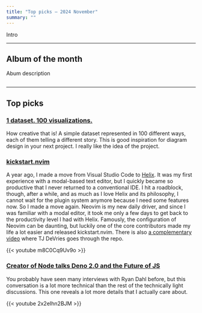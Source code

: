 ```yaml
---
title: "Top picks — 2024 November"
summary: ""
---
```


Intro

---

## Album of the month

Abum description

![]()

---

## Top picks

### [1 dataset. 100 visualizations.](https://100.datavizproject.com)

How creative that is! A simple dataset represented in 100 different ways, each of them telling a different story. This is good inspiration for diagram design in your next project. I really like the idea of the project.

### [kickstart.nvim](https://github.com/nvim-lua/kickstart.nvim)

A year ago, I made a move from Visual Studio Code to [Helix](https://helix-editor.com). It was my first experience with a modal-based text editor, but I quickly became so productive that I never returned to a conventional IDE. I hit a roadblock, though, after a while, and as much as I love Helix and its philosophy, I cannot wait for the plugin system anymore because I need some features now. So I made a move again. Neovim is my new daily driver, and since I was familiar with a modal editor, it took me only a few days to get back to the productivity level I had with Helix. Famously, the configuration of Neovim can be daunting, but luckily one of the core contributors made my life a lot easier and released kickstart.nvim. There is also [a complementary video](https://youtu.be/m8C0Cq9Uv9o) where TJ DeVries goes through the repo.

{{< youtube m8C0Cq9Uv9o >}}

### [Creator of Node talks Deno 2.0 and the Future of JS](https://youtu.be/2x2eIhn2BJM)

You probably have seen many interviews with Ryan Dahl before, but this conversation is a lot more technical than the rest of the technically light discussions. This one reveals a lot more details that I actually care about.

{{< youtube 2x2eIhn2BJM >}}
